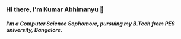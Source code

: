 ### Hi there, I'm Kumar Abhimanyu 👋

<!--
**Kumar-Abhimanyu/Kumar-Abhimanyu** is a ✨ _special_ ✨ repository because its `README.md` (this file) appears on your GitHub profile.

Here are some ideas to get you started:

- 🔭 I’m currently working on ...
- 🌱 I’m currently learning ...
- 👯 I’m looking to collaborate on ...
- 🤔 I’m looking for help with ...
- 💬 Ask me about ...
- 📫 How to reach me: ...
- 😄 Pronouns: ...
- ⚡ Fun fact: ...
-->

##### I'm a Computer Science Sophomore, pursuing my B.Tech from PES university, Bangalore.
<!-- #### 	👨‍💻 I'm currently learning
#### 🔧 Tools
#### ☎️ Contact
 -->
